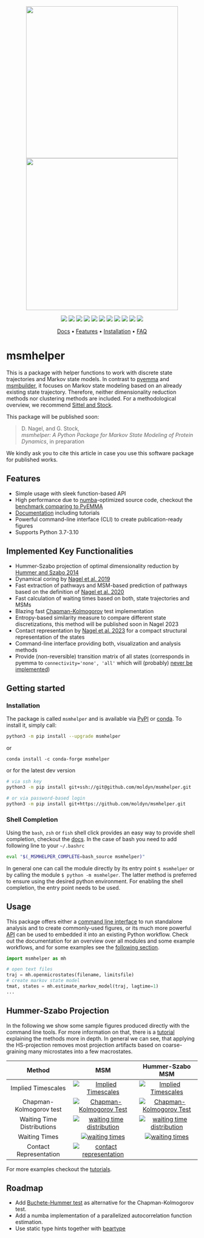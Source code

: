 <div align="center">
  <img class="darkmode" style="width: 400px;" src="https://github.com/moldyn/msmhelper/blob/main/docs/logo_large_dark.svg?raw=true#gh-dark-mode-only" />
  <img class="lightmode" style="width: 400px;" src="https://github.com/moldyn/msmhelper/blob/main/docs/logo_large_light.svg?raw=true#gh-light-mode-only" />

  <p>
    <a href="https://joss.theoj.org/papers/0c2a2cd2ca10b5c0bdca4d0234eb94fd">
        <img src="https://joss.theoj.org/papers/0c2a2cd2ca10b5c0bdca4d0234eb94fd/status.svg" /></a>
    <a href="https://github.com/wemake-services/wemake-python-styleguide" alt="wemake-python-styleguide">
        <img src="https://img.shields.io/badge/style-wemake-000000.svg" /></a>
    <a href="https://pypi.org/project/msmhelper" alt="PyPI">
        <img src="https://img.shields.io/pypi/v/msmhelper" /></a>
    <a href="https://anaconda.org/conda-forge/msmhelper" alt="conda version">
        <img src="https://img.shields.io/conda/vn/conda-forge/msmhelper" /></a>
    <a href="https://pepy.tech/project/msmhelper" alt="Downloads">
        <img src="https://pepy.tech/badge/msmhelper" /></a>
    <a href="https://github.com/moldyn/msmhelper/actions/workflows/pytest.yml" alt="GitHub Workflow Status">
        <img src="https://img.shields.io/github/actions/workflow/status/moldyn/msmhelper/pytest.yml?branch=main"></a>
    <a href="https://codecov.io/gh/moldyn/msmhelper" alt="Code coverage">
        <img src="https://codecov.io/gh/moldyn/msmhelper/branch/main/graph/badge.svg?token=Ce2eW5JICI" /></a>
    <a href="https://github.com/moldyn/msmhelper/actions/workflows/codeql.yml" alt="CodeQL">
        <img src="https://github.com/moldyn/msmhelper/actions/workflows/codeql.yml/badge.svg?branch=main" /></a>
    <a href="https://img.shields.io/pypi/pyversions/msmhelper" alt="PyPI - Python Version">
        <img src="https://img.shields.io/pypi/pyversions/msmhelper" /></a>
    <a href="https://moldyn.github.io/msmhelper" alt="Docs">
        <img src="https://img.shields.io/badge/mkdocs-Documentation-brightgreen" /></a>
    <a href="https://github.com/moldyn/msmhelper/blob/main/LICENSE" alt="License">
        <img src="https://img.shields.io/github/license/moldyn/msmhelper" /></a>
  </p>

  <p>
    <a href="https://moldyn.github.io/msmhelper">Docs</a> •
    <a href="#features">Features</a> •
    <a href="#installation">Installation</a> •
    <a href="https://moldyn.github.io/msmhelper/faq">FAQ</a>
  </p>
</div>

# msmhelper

This is a package with helper functions to work with discrete state trajectories and Markov state models. In contrast to [pyemma](https://github.com/markovmodel/PyEMMA) and [msmbuilder](https://github.com/msmbuilder/msmbuilder), it focuses on Markov state modeling based on an already existing state trajectory. Therefore, neither dimensionality reduction methods nor clustering methods are included. For a methodological overview, we recommend [Sittel and Stock](https://doi.org/10.1063/1.5049637).

This package will be published soon:
> D. Nagel, and G. Stock,  
> *msmhelper: A Python Package for Markov State Modeling of Protein Dynamics*,
> in preparation

We kindly ask you to cite this article in case you use this software package for published works.

## Features
- Simple usage with sleek function-based API
- High performance due to [numba](https://numba.pydata.org/)-optimized source code, checkout the [benchmark comparing to PyEMMA](https://moldyn.github.io/msmhelper/benchmark)
- [Documentation](https://moldyn.github.io/msmhelper) including tutorials
- Powerful command-line interface (CLI) to create publication-ready figures
- Supports Python 3.7-3.10

## Implemented Key Functionalities
- Hummer-Szabo projection of optimal dimensionality reduction by [Hummer and Szabo 2014](https://doi.org/10.1021/jp508375q)
- Dynamical coring by [Nagel et al. 2019](https://doi.org/10.1063/1.5081767)
- Fast extraction of pathways and MSM-based prediction of pathways based on the definition of [Nagel et al. 2020](https://pubs.acs.org/doi/10.1021/acs.jctc.0c00774)
- Fast calculation of waiting times based on both, state trajectories and MSMs
- Blazing fast [Chapman-Kolmogorov](https://www.wikiwand.com/en/Chapman%E2%80%93Kolmogorov_equation) test implementation
- Entropy-based similarity measure to compare different state discretizations, this method will be published soon in Nagel 2023
- Contact representation by [Nagel et al. 2023](arxiv.org/abs/2303.03814) for a compact structural representation of the states
- Command-line interface providing both, visualization and analysis methods
- Provide (non-reversible) transition matrix of all states (corresponds in pyemma to `connectivity='none', 'all'` which will (probably) [never be implemented](https://github.com/markovmodel/PyEMMA/blob/5315b8699eff2941e84577932921f694dca76f59/pyemma/msm/estimators/_msm_estimator_base.py#L110))

## Getting started
### Installation
The package is called `msmhelper` and is available via [PyPI](https://pypi.org/project/msmhelper) or [conda](https://anaconda.org/conda-forge/msmhelper). To install it, simply call:
```bash
python3 -m pip install --upgrade msmhelper
```
or
```
conda install -c conda-forge msmhelper
```

or for the latest dev version
```bash
# via ssh key
python3 -m pip install git+ssh://git@github.com/moldyn/msmhelper.git

# or via password-based login
python3 -m pip install git+https://github.com/moldyn/msmhelper.git
```

### Shell Completion
Using the `bash`, `zsh` or `fish` shell click provides an easy way to
provide shell completion, checkout the
[docs](https://click.palletsprojects.com/en/8.1.x/shell-completion).
In the case of bash you need to add following line to your `~/.bashrc`
```bash
eval "$(_MSMHELPER_COMPLETE=bash_source msmhelper)"
```
In general one can call the module directly by its entry point `$ msmhelper`
or by calling the module `$ python -m msmhelper`. The latter method is
preferred to ensure using the desired python environment. For enabling
the shell completion, the entry point needs to be used.

## Usage
This package offers either a [command line interface](https://moldyn.github.io/msmhelper/reference/cli) to run standalone analysis and to create commonly-used figures, or its much more powerful [API](https://moldyn.github.io/msmhelper/tutorials/msmhelper) can be used to embedded it into an existing Python workflow. Check out the documentation for an overview over all modules and some example workflows, and for some examples see the [following section](#hummer-szabo-projection).
```python
import msmhelper as mh

# open text files
traj = mh.openmicrostates(filename, limitsfile)
# create markov state model
tmat, states = mh.estimate_markov_model(traj, lagtime=1)
...
```

## Hummer-Szabo Projection
In the following we show some sample figures produced directly with the command line tools. For more information on that, there is a [tutorial](https://moldyn.github.io/msmhelper/tutorials/hummerszabo) explaining the methods more in depth. In general we can see, that applying the HS-projection removes most projection artifacts based on coarse-graining many microstates into a few macrostates.

| Method | MSM | Hummer-Szabo MSM |
| :---: | :---: | :---: |
| Implied Timescales | [![Implied Timescales](https://moldyn.github.io/msmhelper/assets/8state_macrotraj.impl.jpg)](reference/cli/#msmhelper-implied-timescales) | [![Implied Timescales](https://moldyn.github.io/msmhelper/assets/8state_macrotraj.sh.impl.jpg)](reference/cli/#msmhelper-implied-timescales) |
| Chapman-Kolmogorov test | [![Chapman-Kolmogorov Test](https://moldyn.github.io/msmhelper/assets/8state_macrotraj.cktest.state1-4.jpg)](reference/cli/#msmhelper-ck-test) | [![Chapman-Kolmogorov Test](https://moldyn.github.io/msmhelper/assets/8state_macrotraj.sh.cktest.state1-4.jpg)](reference/cli/#msmhelper-ck-test) |
| Waiting Time Distributions | [![waiting time distribution](https://moldyn.github.io/msmhelper/assets/8state_macrotraj.wtd.jpg)](reference/cli/#msmhelper-waiting-time-dist) | [![waiting time distribution](https://moldyn.github.io/msmhelper/assets/8state_macrotraj.sh.wtd.jpg)](reference/cli/#msmhelper-waiting-time-dist) |
| Waiting Times | [![waiting times](https://moldyn.github.io/msmhelper/assets/8state_macrotraj.wts.jpg)](reference/cli/#msmhelper-waiting-times) | [![waiting times](https://moldyn.github.io/msmhelper/assets/8state_macrotraj.sh.wts.jpg)](reference/cli/#msmhelper-waiting-times) |
| Contact Representation | [![contact representation](https://moldyn.github.io/msmhelper/assets/hp35.contactRep.state1-12.jpg)](reference/cli/#msmhelper-contact-rep) | |

For more examples checkout the [tutorials](https://moldyn.github.io/msmhelper/tutorials).

## Roadmap
- Add [Buchete-Hummer test](https://doi.org/10.1021/jp0761665) as alternative for the Chapman-Kolmogorov test.
- Add a numba implementation of a parallelized autocorrelation function estimation.
- Use static type hints together with [beartype](https://github.com/beartype/beartype)

